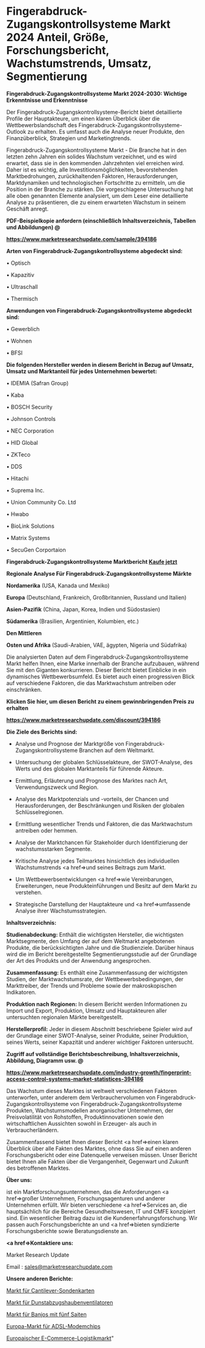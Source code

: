 # Fingerabdruck-Zugangskontrollsysteme Markt 2024 Anteil, Größe, Forschungsbericht, Wachstumstrends, Umsatz, Segmentierung

<strong>Fingerabdruck-Zugangskontrollsysteme Markt 2024-2030: Wichtige Erkenntnisse und Erkenntnisse</strong>

Der Fingerabdruck-Zugangskontrollsysteme-Bericht bietet detaillierte Profile der Hauptakteure, um einen klaren Überblick über die Wettbewerbslandschaft des Fingerabdruck-Zugangskontrollsysteme-Outlook zu erhalten. Es umfasst auch die Analyse neuer Produkte, den Finanzüberblick, Strategien und Marketingtrends.

Fingerabdruck-Zugangskontrollsysteme Markt - Die Branche hat in den letzten zehn Jahren ein solides Wachstum verzeichnet, und es wird erwartet, dass sie in den kommenden Jahrzehnten viel erreichen wird. Daher ist es wichtig, alle Investitionsmöglichkeiten, bevorstehenden Marktbedrohungen, zurückhaltenden Faktoren, Herausforderungen, Marktdynamiken und technologischen Fortschritte zu ermitteln, um die Position in der Branche zu stärken. Die vorgeschlagene Untersuchung hat alle oben genannten Elemente analysiert, um dem Leser eine detaillierte Analyse zu präsentieren, die zu einem erwarteten Wachstum in seinem Geschäft anregt.



<strong><b>PDF-Beispielkopie anfordern (einschließlich Inhaltsverzeichnis, Tabellen und Abbildungen) @ </b></strong>

<strong><a href=https://www.marketresearchupdate.com/sample/394186>

<strong>https://www.marketresearchupdate.com/sample/394186</u></a></strong></strong>



<strong>Arten von Fingerabdruck-Zugangskontrollsysteme abgedeckt sind:</strong>

• Optisch

• Kapazitiv

• Ultraschall

• Thermisch



<strong>Anwendungen von Fingerabdruck-Zugangskontrollsysteme abgedeckt sind:</strong>

• Gewerblich

• Wohnen

• BFSI



<strong>Die folgenden Hersteller werden in diesem Bericht in Bezug auf Umsatz, Umsatz und Marktanteil für jedes Unternehmen bewertet:</strong>

• IDEMIA (Safran Group)

• Kaba

• BOSCH Security

• Johnson Controls

• NEC Corporation

• HID Global

• ZKTeco

• DDS

• Hitachi

• Suprema Inc.

• Union Community Co. Ltd

• Hwabo

• BioLink Solutions

• Matrix Systems

• SecuGen Corportaion



<strong>Fingerabdruck-Zugangskontrollsysteme Marktbericht <a href=https://www.marketresearchupdate.com/buynow/394186>Kaufe jetzt</a></strong>



<strong>Regionale Analyse Für Fingerabdruck-Zugangskontrollsysteme Märkte</strong>



<strong>Nordamerika</strong> (USA, Kanada und Mexiko)



<strong>Europa</strong> (Deutschland, Frankreich, Großbritannien, Russland und Italien)



<strong>Asien-Pazifik</strong> (China, Japan, Korea, Indien und Südostasien)



<strong>Südamerika</strong> (Brasilien, Argentinien, Kolumbien, etc.)



<strong>Den Mittleren</strong> 

<strong>Osten und Afrika</strong> (Saudi-Arabien, VAE, ägypten, Nigeria und Südafrika)

Die analysierten Daten auf dem Fingerabdruck-Zugangskontrollsysteme Markt helfen Ihnen, eine Marke innerhalb der Branche aufzubauen, während Sie mit den Giganten konkurrieren. Dieser Bericht bietet Einblicke in ein dynamisches Wettbewerbsumfeld. Es bietet auch einen progressiven Blick auf verschiedene Faktoren, die das Marktwachstum antreiben oder einschränken.



<strong>Klicken Sie hier, um diesen Bericht zu einem gewinnbringenden Preis zu erhalten
</strong>

<strong><a href=https://www.marketresearchupdate.com/discount/394186>https://www.marketresearchupdate.com/discount/394186</b></u></strong></a>



<strong>Die Ziele des Berichts sind:</strong>

- Analyse und Prognose der Marktgröße von Fingerabdruck-Zugangskontrollsysteme Branchen auf dem Weltmarkt.

- Untersuchung der globalen Schlüsselakteure, der SWOT-Analyse, des Werts und des globalen Marktanteils für führende Akteure.

- Ermittlung, Erläuterung und Prognose des Marktes nach Art, Verwendungszweck und Region.

- Analyse des Marktpotenzials und -vorteils, der Chancen und Herausforderungen, der Beschränkungen und Risiken der globalen Schlüsselregionen.

- Ermittlung wesentlicher Trends und Faktoren, die das Marktwachstum antreiben oder hemmen.

- Analyse der Marktchancen für Stakeholder durch Identifizierung der wachstumsstarken Segmente.

- Kritische Analyse jedes Teilmarktes hinsichtlich des individuellen Wachstumstrends <a href=>und</a> seines Beitrags zum Markt.

- Um Wettbewerbsentwicklungen <a href=>wie</a> Vereinbarungen, Erweiterungen, neue Produkteinführungen und Besitz auf dem Markt zu verstehen.

- Strategische Darstellung der Hauptakteure und <a href=>umfas</a>sende Analyse ihrer Wachstumsstrategien.



<strong>Inhaltsverzeichnis:</strong>



<strong>Studienabdeckung:</strong> Enthält die wichtigsten Hersteller, die wichtigsten Marktsegmente, den Umfang der auf dem Weltmarkt angebotenen Produkte, die berücksichtigten Jahre und die Studienziele. Darüber hinaus wird die im Bericht bereitgestellte Segmentierungsstudie auf der Grundlage der Art des Produkts und der Anwendung angesprochen.



<strong>Zusammenfassung:</strong> Es enthält eine Zusammenfassung der wichtigsten Studien, der Marktwachstumsrate, der Wettbewerbsbedingungen, der Markttreiber, der Trends und Probleme sowie der makroskopischen Indikatoren.



<strong>Produktion nach Regionen:</strong> In diesem Bericht werden Informationen zu Import und Export, Produktion, Umsatz und Hauptakteuren aller untersuchten regionalen Märkte bereitgestellt.



<strong>Herstellerprofil:</strong> Jeder in diesem Abschnitt beschriebene Spieler wird auf der Grundlage einer SWOT-Analyse, seiner Produkte, seiner Produktion, seines Werts, seiner Kapazität und anderer wichtiger Faktoren untersucht.



<strong><b>Zugriff auf vollständige Berichtsbeschreibung, Inhaltsverzeichnis, Abbildung, Diagramm usw. @ </b></strong>

<strong><a href=https://www.marketresearchupdate.com/industry-growth/fingerprint-access-control-systems-market-statistices-394186>https://www.marketresearchupdate.com/industry-growth/fingerprint-access-control-systems-market-statistices-394186</a></strong>

Das Wachstum dieses Marktes ist weltweit verschiedenen Faktoren unterworfen, unter anderem dem Verbrauchervolumen von Fingerabdruck-Zugangskontrollsysteme von Fingerabdruck-Zugangskontrollsysteme Produkten, Wachstumsmodellen anorganischer Unternehmen, der Preisvolatilität von Rohstoffen, Produktinnovationen sowie den wirtschaftlichen Aussichten sowohl in Erzeuger- als auch in Verbraucherländern.

Zusammenfassend bietet Ihnen dieser Bericht <a href=>einen</a> klaren Überblick über alle Fakten des Marktes, ohne dass Sie auf einen anderen Forschungsbericht oder eine Datenquelle verweisen müssen. Unser Bericht bietet Ihnen alle Fakten über die Vergangenheit, Gegenwart und Zukunft des betroffenen Marktes.



<strong>Über uns:</strong>

 ist ein Marktforschungsunternehmen, das die Anforderungen <a href=>großer</a> Unternehmen, Forschungsagenturen und anderer Unternehmen erfüllt. Wir bieten verschiedene <a href=>Services</a> an, die hauptsächlich für die Bereiche Gesundheitswesen, IT und CMFE konzipiert sind. Ein wesentlicher Beitrag dazu ist die Kundenerfahrungsforschung. Wir passen auch Forschungsberichte an und <a href=>bieten</a> syndizierte Forschungsberichte sowie Beratungsdienste an.



<strong><a href=>Kontaktiere uns:</a></strong>

Market Research Update

Email : sales@marketresearchupdate.com



<strong>Unsere anderen Berichte:</strong>

<a href=https://www.linkedin.com/pulse/cantilever-probe-cards-market-witness-huge-growth>Markt für Cantilever-Sondenkarten</a>

<a href=https://www.linkedin.com/pulse/range-hood-fans-market-report-2023-top-company>Markt für Dunstabzugshaubenventilatoren</a>

<a href=https://www.linkedin.com/pulse/five-string-banjos-market-outlooks-2023-size>Markt für Banjos mit fünf Saiten</a>

<a href=https://www.linkedin.com/pulse/europe-adsl-modem-chip-market-2023-manufacturers>Europa-Markt für ADSL-Modemchips</a>

<a href=https://www.linkedin.com/pulse/europe-e-commerce-logistics-market-2023-demand>Europaischer E-Commerce-Logistikmarkt</a>"
